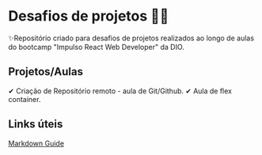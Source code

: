 # Desafios de projetos 🚀🚀
✨Repositório criado para desafios de projetos realizados ao longo de aulas do bootcamp "Impulso React Web Developer" da DIO.

## Projetos/Aulas
✔ Criação de Repositório remoto - aula de Git/Github.
✔ Aula de flex container.

## Links úteis 
[Markdown Guide](https://www.markdownguide.org/basic-syntax/)



